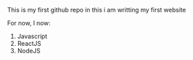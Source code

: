 This is my first github repo in this i am writting my first website 

For now, I now:

1. Javascript
2. ReactJS
3. NodeJS
